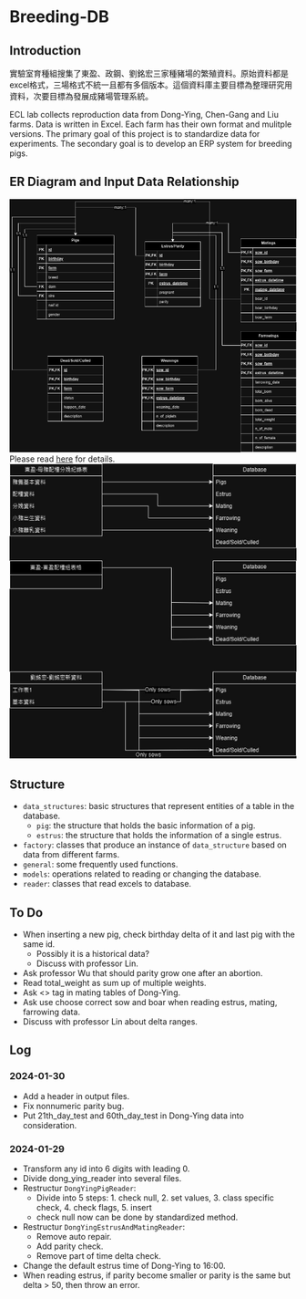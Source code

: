 # Breeding-DB

## Introduction

實驗室育種組搜集了東盈、政鋼、劉銘宏三家種豬場的繁殖資料。原始資料都是excel格式，三場格式不統一且都有多個版本。這個資料庫主要目標為整理研究用資料，次要目標為發展成豬場管理系統。

ECL lab collects reproduction data from Dong-Ying, Chen-Gang and Liu farms. Data is written in Excel. Each farm has their own format and mulitple versions. The primary goal of this project is to standardize data for experiments. The secondary goal is to develop an ERP system for breeding pigs.

## ER Diagram and Input Data Relationship
![image](https://github.com/jack2012aa/breeding_db/blob/master/drawings/ER.jpg)\
Please read [here](https://github.com/jack2012aa/breeding_db/tree/master/models) for details.\
![image](https://github.com/jack2012aa/breeding_db/blob/master/drawings/CSVtoDB.jpg)

## Structure

* `data_structures`: basic structures that represent entities of a table in the database.
    * `pig`: the structure that holds the basic information of a pig.
    * `estrus`: the structure that holds the information of a single estrus.
* `factory`: classes that produce an instance of `data_structure` based on data from different farms.
* `general`: some frequently used functions.
* `models`: operations related to reading or changing the database.
* `reader`: classes that read excels to database.

## To Do
* When inserting a new pig, check birthday delta of it and last pig with the same id.
    * Possibly it is a historical data?
    * Discuss with professor Lin.
* Ask professor Wu that should parity grow one after an abortion.
* Read total_weight as sum up of multiple weights.
* Ask <> tag in mating tables of Dong-Ying.
* Ask use choose correct sow and boar when reading estrus, mating, farrowing data.
* Discuss with professor Lin about delta ranges.

## Log

### 2024-01-30
* Add a header in output files.
* Fix nonnumeric parity bug.
* Put 21th_day_test and 60th_day_test in Dong-Ying data into consideration.

### 2024-01-29
* Transform any id into 6 digits with leading 0.
* Divide dong_ying_reader into several files.
* Restructur `DongYingPigReader`:
    * Divide into 5 steps: 1. check null, 2. set values, 3. class specific check, 4. check flags, 5. insert
    * check null now can be done by standardized method.
* Restructur `DongYingEstrusAndMatingReader`:
    * Remove auto repair.
    * Add parity check.
    * Remove part of time delta check.
* Change the default estrus time of Dong-Ying to 16:00.
* When reading estrus, if parity become smaller or parity is the same but delta > 50, then throw an error.